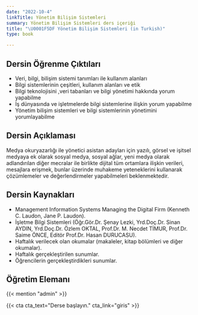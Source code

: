 ```yaml
---
date: "2022-10-4"
linkTitle: Yönetim Bilişim Sistemleri
summary: Yönetim Bilişim Sistemleri ders içeriği
title: "\U0001F5DF Yönetim Bilişim Sistemleri (in Turkish)"
type: book

---
```


## Dersin Öğrenme Çıktıları

- Veri, bilgi, bilişim sistemi tanımları ile kullanım alanları
- Bilgi sistemlerinin çeşitleri, kullanım alanları ve etik
- Bilgi teknolojisini ,veri tabanları ve bilgi yönetimi hakkında yorum yapabilme	
- İş dünyasında ve işletmelerde bilgi sistemlerine ilişkin yorum yapabilme				
- Yönetim bilişim sistemleri ve bilgi sistemlerinin yönetimini yorumlayabilme 
					


## Dersin Açıklaması

Medya okuryazarlığı ile yönetici asistan adayları için yazılı, görsel ve işitsel medyaya ek olarak sosyal medya, sosyal ağlar, yeni medya olarak adlandırılan diğer mecralar ile birlikte dijital tüm ortamlara ilişkin verileri, mesajlara erişmek, bunlar üzerinde muhakeme yeteneklerini kullanarak çözümlemeler ve değerlendirmeler yapabilmeleri beklenmektedir. 

## Dersin Kaynakları

- Management Information Systems Managing the Digital Firm (Kenneth C. Laudon, Jane P. Laudon).
- İşletme Bilgi Sistemleri (Öğr.Gör.Dr. Şenay Lezki, Yrd.Doç.Dr. Sinan AYDIN, Yrd.Doç.Dr. Özlem OKTAL, Prof.Dr. M. Necdet TİMUR, Prof.Dr. Saime ÖNCE, Editör Prof.Dr. Hasan DURUCASU).
- Haftalık verilecek olan okumalar (makaleler, kitap bölümleri ve diğer okumalar).
- Haftalık gerçekleştirilen sunumlar.
- Öğrencilerin gerçekleştirdikleri sunumlar.

## Öğretim Elemanı

{{< mention "admin" >}}


{{< cta cta_text="Derse başlayın." cta_link="giris" >}}



